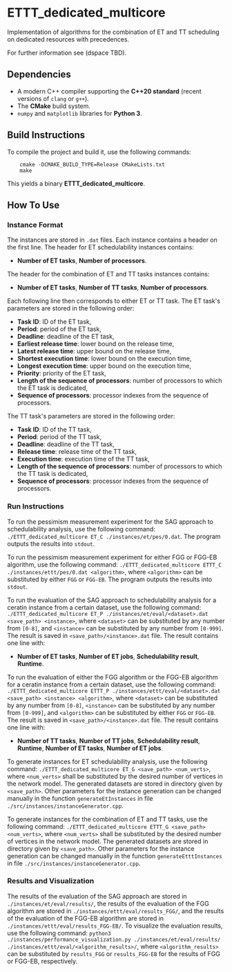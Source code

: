 # ETTT_dedicated_multicore
Implementation of algorithms for the combination of ET and TT scheduling on dedicated resources with precedences.

For further information see (dspace TBD).

## Dependencies

*  A modern C++ compiler supporting the **C++20 standard** (recent versions of `clang` or `g++`).
*  The **CMake** build system.
*  `numpy` and `matplotlib` libraries for **Python 3**.

## Build Instructions

To compile the project and build it, use the following commands:

        cmake -DCMAKE_BUILD_TYPE=Release CMakeLists.txt
        make

This yields a binary **ETTT_dedicated_multicore**.

## How To Use

### Instance Format

The instances are stored in `.dat` files. Each instance contains a header on the first line. The header for ET schedulability instances contains:

*  **Number of ET tasks**, **Number of processors**.

The header for the combination of ET and TT tasks instances contains:

*  **Number of ET tasks**, **Number of TT tasks**, **Number of processors**.

Each following line then corresponds to either ET or TT task. The ET task's parameters are stored in the following order:

* **Task ID**: ID of the ET task,
* **Period**: period of the ET task,
* **Deadline**: deadline of the ET task,
* **Earliest release time**: lower bound on the release time,
* **Latest release time**: upper bound on the release time,
* **Shortest execution time**: lower bound on the execution time,
* **Longest execution time**: upper bound on the execution time,
* **Priority**: priority of the ET task,
* **Length of the sequence of processors**: number of processors to which the ET task is dedicated,
* **Sequence of processors**: processor indexes from the sequence of processors.

The TT task's parameters are stored in the following order:

* **Task ID**: ID of the TT task,
* **Period**: period of the TT task,
* **Deadline**: deadline of the TT task,
* **Release time**: release time of the TT task,
* **Execution time**: execution time of the TT task,
* **Length of the sequence of processors**: number of processors to which the TT task is dedicated,
* **Sequence of processors**: processor indexes from the sequence of processors.

### Run Instructions

To run the pessimism measurement experiment for the SAG approach to schedulability analysis, use the following command: `./ETTT_dedicated_multicore ET_C ./instances/et/pes/0.dat`. The program outputs the results into `stdout`.

To run the pessimism measurement experiment for either FGG or FGG-EB algorithm, use the following command: `./ETTT_dedicated_multicore ETTT_C ./instances/ettt/pes/0.dat <algorithm>`, where `<algorithm>` can be substituted by either `FGG` or `FGG-EB`. The program outputs the results into `stdout`.

To run the evaluation of the SAG approach to schedulability analysis for a ceratin instance from a certain dataset, use the following command: `./ETTT_dedicated_multicore ET_P ./instances/et/eval/<dataset>.dat <save_path> <instance>`, where `<dataset>` can be substituted by any number from `[0-8]`, and `<instance>` can be substituted by any number from `[0-999]`. The result is saved in `<save_path>/<instance>.dat` file. The result contains one line with:

* **Number of ET tasks**, **Number of ET jobs**, **Schedulability result**, **Runtime**.

To run the evaluation of either the FGG algorithm or the FGG-EB algorithm for a ceratin instance from a certain dataset, use the following command: `./ETTT_dedicated_multicore ETTT_P ./instances/ettt/eval/<dataset>.dat <save_path> <instance> <algorithm>`, where `<dataset>` can be substituted by any number from `[0-8]`, `<instance>` can be substituted by any number from `[0-999]`, and `<algorithm>` can be substituted by either `FGG` or `FGG-EB`. The result is saved in `<save_path>/<instance>.dat` file. The result contains one line with:

* **Number of TT tasks**, **Number of TT jobs**, **Schedulability result**, **Runtime**, **Number of ET tasks**, **Number of ET jobs**.

To generate instances for ET schedulability analysis, use the following command: `./ETTT_dedicated_multicore ET_G <save_path> <num_verts>`, where `<num_verts>` shall be substituted by the desired number of vertices in the network model. The generated datasets are stored in directory given by `<save_path>`. Other parameters for the instance generation can be changed manually in the function `generateEtInstances` in file `./src/instances/instanceGenerator.cpp`.

To generate instances for the combination of ET and TT tasks, use the following command: `./ETTT_dedicated_multicore ETTT_G <save_path> <num_verts>`, where `<num_verts>` shall be substituted by the desired number of vertices in the network model. The generated datasets are stored in directory given by `<save_path>`. Other parameters for the instance generation can be changed manually in the function `generateEtttInstances` in file `./src/instances/instanceGenerator.cpp`.

### Results and Visualization

The results of the evaluation of the SAG approach are stored in `./instances/et/eval/results/`, the results of the evaluation of the FGG algorithm are stored in `./instances/ettt/eval/results_FGG/`, and the results of the evaluation of the FGG-EB algorithm are stored in `./instances/ettt/eval/results_FGG-EB/`. To visualize the evaluation results, use the following command: `python3 ./instances/performance_visualization.py ./instances/et/eval/results/ ./instances/ettt/eval/<algorithm_results>/`, where `<algorithm_results>` can be substituted by `results_FGG` or `results_FGG-EB` for the results of FGG or FGG-EB, respectively.
